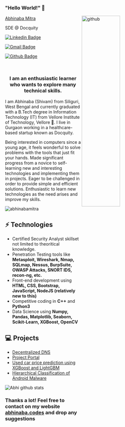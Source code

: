 ### "Hello World!" 👋

<img align="right" src="https://media.giphy.com/media/dzaUX7CAG0Ihi/giphy.gif" alt="github" width="50%" height="40%">

[Abhinaba Mitra](https://abhinabamitra.github.io/Portfolio/)

SDE @ Docquity

[![Linkedin Badge](https://img.shields.io/badge/LinkedIn-0077B5?style=for-the-badge&logo=linkedin&logoColor=white)](https://www.linkedin.com/in/abhinabamitra19/) 

[![Gmail Badge](https://img.shields.io/badge/Gmail-D14836?style=for-the-badge&logo=gmail&logoColor=white)](mailto:abhinabamtra19@gmail.com)

[![Github Badge](https://img.shields.io/badge/GitHub-100000?style=for-the-badge&logo=github&logoColor=white)](https://github.com/abhinabamitra)

<br>
<h3 align="center">I am an enthusiastic learner who wants to explore many technical skills.</h3>

I am Abhinaba (Shivam) from Siliguri, West Bengal and currently graduated with a B.Tech degree in Information Technology (IT) from Vellore Institute of Technology, Vellore 🏫. I live in Gurgaon working in a healthcare-based startup known as Docquity.

Being interested in computers since a young age, it feels wonderful to solve problems with the tools that just fit your hands.
Made significant progress from a novice to self-learning new and  interesting technologies and implementing them in projects.
Eager to be challenged in order to provide simple and efficient solutions.
Enthusiastic to  learn new technologies as the need arises and improve my skills.

<p align="left"> <img src="https://komarev.com/ghpvc/?username=abhinabamitra" alt="abhinabamitra" /> </p>

## ⚡ Technologies
- Certified Security Analyst skillset not limited to theoritical knowledge.
- Penetration Testing tools like **Metasploit, Wireshark, Nmap, SQLmap, Nessus, BurpSuite, OWASP Attacks, SNORT IDS, recon-ng, etc.**
- Front-end development using **HTML, CSS, Bootstrap, JavaScript, NodeJS (relatively new to this)**
- Competitive coding in **C++** and **Python3**
- Data Science using **Numpy, Pandas, Matplotlib, Seaborn, Scikit-Learn, XGBoost, OpenCV**

## 💻 Projects

- [Decentralized DNS](https://eth-dns.netlify.app/)
- [Project Portal](https://joshijai2.github.io/ProjectPortal/)
- [Used car price prediction using XGBoost and LightGBM](https://github.com/abhinabamitra/Used-Car-Price-Prediction-XGBoost-and-LightGBM)
- [Hierarchical Classification of Android Malware](https://github.com/joshijai2/EDA-Apple-App-Store-Games)

![Abhi github stats](https://github-readme-stats.vercel.app/api?username=abhinabamitra&hide=["issues"]&show_icons=true)

### Thanks a lot! Feel free to contact on my website [abhinaba.codes](https://abhinabamitra.github.io/Portfolio/) and drop any suggestions
